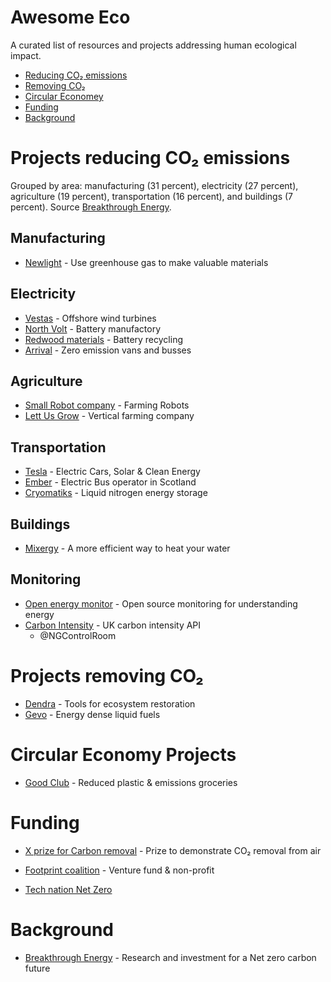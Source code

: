 # Awesome Eco

A curated list of resources and projects addressing human ecological impact.

- [Reducing CO₂ emissions](#projects-reducing-co-emissions)
- [Removing CO₂](#projects-removing-co)
- [Circular Economey](#circular-economey-projects)
- [Funding](#funding)
- [Background](#background)

# Projects reducing CO₂ emissions

Grouped by area: manufacturing (31 percent), electricity (27 percent), agriculture (19 percent), transportation (16 percent), and buildings (7 percent). Source [Breakthrough Energy](https://www.breakthroughenergy.org/).

## Manufacturing

- [Newlight](https://www.newlight.com/) - Use greenhouse gas to make valuable materials

## Electricity

- [Vestas](https://www.mhivestasoffshore.com/) - Offshore wind turbines
- [North Volt](https://northvolt.com/) - Battery manufactory
- [Redwood materials](https://www.redwoodmaterials.com/) - Battery recycling
- [Arrival](https://arrival.com/) - Zero emission vans and busses

## Agriculture

- [Small Robot company](https://www.smallrobotcompany.com) - Farming Robots
- [Lett Us Grow](https://www.lettusgrow.com/) - Vertical farming company

## Transportation

- [Tesla](https://www.tesla.com) - Electric Cars, Solar & Clean Energy
- [Ember](https://www.ember.to/) - Electric Bus operator in Scotland
- [Cryomatiks](https://cryomatiks.com/) - Liquid nitrogen energy storage

## Buildings

- [Mixergy](https://www.mixergy.co.uk/) - A more efficient way to heat your water

## Monitoring

- [Open energy monitor](https://openenergymonitor.org/) - Open source monitoring for understanding energy
- [Carbon Intensity](https://carbonintensity.org.uk/) - UK carbon intensity API
  - @NGControlRoom

# Projects removing CO₂

- [Dendra](https://www.dendra.io/) - Tools for ecosystem restoration
- [Gevo](https://gevo.com/) - Energy dense liquid fuels

# Circular Economy Projects

- [Good Club](https://www.goodclub.co.uk/) - Reduced plastic & emissions groceries

# Funding

- [X prize for Carbon removal](https://www.xprize.org/prizes/elonmusk) - Prize to demonstrate CO₂ removal from air
- [Footprint coalition](https://www.footprintcoalition.com/) - Venture fund & non-profit

- [Tech nation Net Zero](https://technation.io/programmes/net-zero/)

# Background

- [Breakthrough Energy](https://www.breakthroughenergy.org/) - Research and investment for a Net zero carbon future
